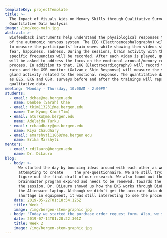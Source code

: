 ```yaml
---
templateKey: projectTemplate
title: >-
  The Impact of Visuals Aids on Memory Skills through Qualitative Surveys and
  Quantitative Data Analysis
image: /img/eeg-main.jpg
abstract: >-
  Biofeedback instruments help understand the physiological responses to stimuli
  of the autonomic nervous system. The EEG (Electroencephalography) will be used
  to measure the participants’ brain waves while showing them videos stimulating
  fear, happiness, sadness. During the sessions, brain activity with the
  specific frequencies will be recorded. After each video is played, questions
  will be asked to address the focus on the emotional arousal/memory recall
  process. In addition to that, EKG (Electrocardiography) will record the heart
  rates and the GSR monitor (Galvanic Skin Response) will measure the sweat
  gland activity related to the emotional response. The quantitative data such
  as EEG, EKG and GSR, surveys before and after the trainings will represent the
  qualitative data. 
meeting: 'Monday - Thursday, 10:00AM - 2:00PM'
students:
  - email: dchae@me.bergen.edu
    name: Danbee (Sarah) Chae
  - email: tkim113231@me.bergen.edu
    name: Tae Kyung Kim (Tim)
  - email: aturku@me.bergen.edu
    name: Adelajda Turku
  - email: rchaudhary@me.bergen.edu
    name: Riya Chaudhary
  - email: emarshyti11868@me.bergen.edu
    name: Erika Marshyti
mentors:
  - email: cdilauro@bergen.edu
    name: Dr. DiLauro
blog:
  - body: >-
      We started the day by bouncing ideas around with each other as well as
      attempting to create     the pre-questionnaire. We are still trying to
      figure out the final draft of our research. We also found out the
      brainmaster program expired and needs to be renewed. Towards the end of
      the session, Dr. DiLauro showed us how the EKG works through BioPac and
      the Alienware laptop. Although we didn’t get the accurate data due to
      shortage in equipment, it was still interesting to see the process.
    date: 2019-05-22T01:18:54.126Z
    title: Week 1
    image: /img/bergen-stem-graphic.jpg
  - body: "Today we started the purchase order request form. Also, we started looking into why the brain reacts with fear while something scares us. (<https://www.businessinsider.com/what-happen s-when-you-are-scared-2015-10>). The link explains clearly what part of the brain are affected, and how that helped the human population years ago, and how that effect has evolved. \n\n_Ideas:_ \r\n\n* Social media, videos (horror, comedy, sad) How watching different genres of videos could affect the mood of a person. \r\n* How emotions triggered by different genres of movies affect our internal body (brain waves, heartbeat, perspiration) \r\n\n_For BioPac:_ \r\n\n* Lesson 7 (testing) and 9 (table)\r\n\n_Possible Videos:_\r\n\n* Comedy - \r\n* Horror - \r\n* Sad - <https://www.youtube.com/watch?v=F2bk_9T482g>"
    date: 2019-07-14T01:20:22.301Z
    title: Week 2
    image: /img/bergen-stem-graphic.jpg
---
```



